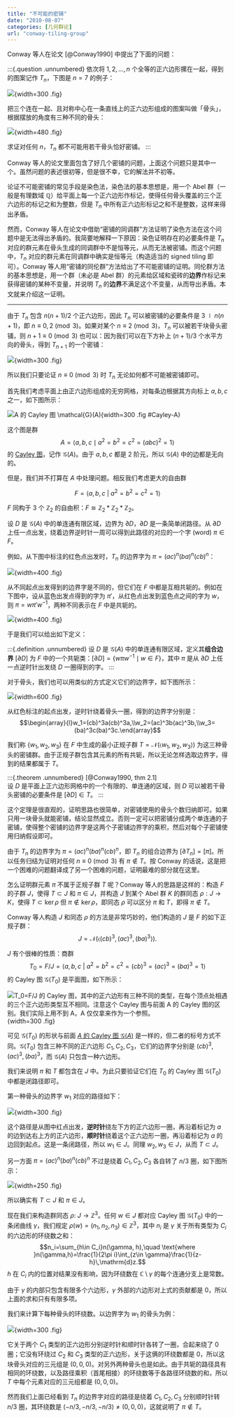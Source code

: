 ```yaml
---
title: "不可能的密铺"
date: "2010-08-07"
categories: [几何群论]
url: "conway-tiling-group"
---
```


Conway 等人在论文 [@Conway1990] 中提出了下面的问题：

:::{.question .unnumbered}
依次将 $1,2,\ldots,n$ 个全等的正六边形摞在一起，得到的图案记作 $T_n$，下图是 $n=7$ 的例子：

![](/images/tilinggroup/region.svg){width=300 .fig}

把三个连在一起、且对称中心在一条直线上的正六边形组成的图案叫做「骨头」，根据摆放的角度有三种不同的骨头：

![](/images/tilinggroup/bones.svg){width=480 .fig}

求证对任何 $n$，$T_n$ 都不可能用若干骨头恰好密铺。
:::

Conway 等人的论文里面包含了好几个密铺的问题，上面这个问题只是其中一个。虽然问题的表述很初等，但是很不幸，它的解法并不初等。

论证不可能密铺的常见手段是染色法，染色法的基本思想是，用一个 Abel 群（一般是有理数域 $\mathbb{Q}$）给平面上每一个正六边形作标记，使得任何骨头覆盖的三个正六边形的标记之和为整数，但是 $T_n$ 中所有正六边形标记之和不是整数，这样来得出矛盾。

然而，Conway 等人在论文中借助“密铺的同调群”方法证明了染色方法在这个问题中是无法得出矛盾的。我简要地解释一下原因：染色证明存在的必要条件是 $T_n$ 对应的群元素在骨头生成的同调群中不是恒等元，从而无法被密铺。而这个问题中，$T_n$ 对应的群元素在同调群中确实是恒等元（构造适当的 signed tiling 即可）。Conway 等人用“密铺的同伦群”方法给出了不可能密铺的证明。同伦群方法的基本思想是，用一个群（未必是 Abel 群）的元素给区域和瓷砖的**边界**作标记来获得密铺的某种不变量，并说明 $T_n$ 的**边界**不满足这个不变量，从而导出矛盾。本文就来介绍这一证明。

<!-- more -->

---

由于 $T_n$ 包含 $n(n+1)/2$ 个正六边形，因此 $T_n$ 可以被密铺的必要条件是 $3\mid n(n+1)$，即 $n\equiv0,2\pmod{3}$。如果对某个 $n\equiv2\pmod{3}$，$T_n$ 可以被若干块骨头密铺，则 $n+1\equiv0\pmod{3}$ 也可以：因为我们可以在下方补上 $(n+1)/3$ 个水平方向的骨头，得到 $T_{n+1}$ 的一个密铺：

![](/images/tilinggroup/addrow.svg){width=300 .fig}

所以我们只要论证 $n\equiv0\pmod{3}$ 时 $T_n$ 无论如何都不可能被密铺即可。

首先我们考虑平面上由正六边形组成的无穷网格，对每条边根据其方向标上 $a,b,c$ 之一，如下图所示：

![$A$ 的 Cayley 图 $\mathcal{G}(A)$](/images/tilinggroup/hexgrid.svg){width=300 .fig #Cayley-A}

这个图是群
$$A=\langle a,b,c\mid a^2=b^2=c^2=(abc)^2=1\rangle$$
的 [Cayley 图](https://en.wikipedia.org/wiki/Cayley_graph)，记作 $\mathcal{G}(A)$。由于 $a,b,c$ 都是 2 阶元，所以 $\mathcal{G}(A)$ 中的边都是无向的。

但是，我们并不打算在 $A$ 中处理问题。相反我们考虑更大的自由群

$$F=\langle a,b,c\ |\ a^2=b^2=c^2=1\rangle$$

$F$ 同构于 3 个 $\mathbb{Z}_2$ 的自由积：$F\cong\mathbb{Z}_2\ast\mathbb{Z}_2\ast\mathbb{Z}_2$。

设 $D$ 是 $\mathcal{G}(A)$ 中的单连通有限区域，边界为 $\partial D$，$\partial D$ 是一条简单闭路径。从 $\partial D$ 上任一点出发，绕着边界逆时针一周可以得到此路径的对应的一个字 (word) $\pi\in F$。

例如，从下图中标注的红色点出发时，$T_n$ 的边界字为 $\pi=(ac)^n(ba)^n(cb)^n$：

![](/images/tilinggroup/boundary.svg){width=400 .fig}

从不同起点出发得到的边界字是不同的，但它们在 $F$ 中都是互相共轭的。例如在下图中，设从蓝色出发点得到的字为 $\pi'$，从红色点出发到蓝色点之间的字为 $w$，则 $\pi=w\pi'w^{-1}$，两种不同表示在 $F$ 中是共轭的。

![](/images/tilinggroup/boundary2.svg){width=400 .fig}

于是我们可以给出如下定义：

:::{.definition .unnumbered}
设 $D$ 是 $\mathcal{G}(A)$ 中的单连通有限区域，定义其**组合边界** $[\partial D]$ 为 $F$ 中的一个共轭类：$[\partial D]=\{ w\pi w^{-1} \mid w\in F\}$，其中 $\pi$ 是从 $\partial D$ 上任一点逆时针出发绕 $D$ 一圈得到的字。
:::

对于骨头，我们也可以用类似的方式定义它们的边界字，如下图所示：

![](/images/tilinggroup/label.svg){width=600 .fig}

从红色标注的起点出发，逆时针绕着骨头一圈，得到的边界字分别是：
$$\begin{array}{l}w_1=(cb)^3a(cb)^3a,\\w_2=(ac)^3b(ac)^3b,\\w_3=(ba)^3c(ba)^3c.\end{array}$$

我们称 $\{w_1,w_2,w_3\}$ 在 $F$ 中生成的最小正规子群 $T = \mathcal{N}(\langle w_1,w_2,w_3\rangle)$ 为这三种骨头的密铺群。由于正规子群包含其元素的所有共轭，所以无论怎样选取边界字，得到的结果都属于 $T$。

:::{.theorem .unnumbered}
[@Conway1990, thm 2.1] \
设 $D$ 是平面上正六边形网格中的一个有限的、单连通的区域，则 $D$ 可以被若干骨头密铺的必要条件是 $[\partial D]\in T$。
:::

这个定理是很直观的，证明思路也很简单，对密铺使用的骨头个数归纳即可。如果只用一块骨头就能密铺，结论显然成立。否则一定可以把密铺分成两个单连通的子密铺，使得整个密铺的边界字是这两个子密铺边界字的乘积，然后对每个子密铺使用归纳假设即可。

由于 $T_n$ 的边界字为 $\pi=(ac)^n(ba)^n(cb)^n$，即 $T_n$ 的组合边界为 $[\partial T_n]=[\pi]$。所以任务归结为证明对任何 $n\equiv0\pmod{3}$ 有 $\pi\notin T$。按 Conway 的话说，这是把一个困难的问题翻译成了另一个困难的问题，证明最难的部分就在这里。

怎么证明群元素 $\pi$ 不属于正规子群 $T$ 呢？Conway 等人的思路是这样的：构造 $F$ 的子群 $J$，使得 $T\subset J$ 和 $\pi\in J$，并构造 $J$ 到某个 Abel 群 $K$ 的群同态 $\rho: J\to K$，使得 $T\subset\ker\rho$ 但 $\pi\notin\ker\rho$，即同态 $\rho$ 可以区分 $\pi$ 和 $T$，即得 $\pi\notin T$。

Conway 等人构造 $J$ 和同态 $\rho$ 的方法是非常巧妙的，他们构造的 $J$ 是 $F$ 的如下正规子群：
$$J=\mathcal{N}(\langle(cb)^3,(ac)^3,(ba)^3\rangle).$$

$J$ 有个很棒的性质：商群
$$T_0 = F/J = \langle a,b,c\ |\ a^2=b^2=c^2=(cb)^3=(ac)^3=(ba)^3=1\rangle$$
的 Cayley 图 $\mathcal{G}(T_0)$ 是平面图，如下所示：

![$T_0=F/J$ 的 Cayley 图，其中的正六边形有三种不同的类型，在每个顶点处相遇的三个正六边形类型互不相同。注意这个 Cayley 图与前面 $A$ 的 Cayley 图的区别。我们实际上用不到 $A$，$A$ 仅仅拿来作为一个参照。](/images/tilinggroup/hexgrid2.svg){width=300 .fig}

可见 $\mathcal{G}(T_0)$ 的形状与前面 [$A$ 的 Cayley 图 $\mathcal{G}(A)$](#Cayley-A) 是一样的，但二者的标号方式不同。$\mathcal{G}(T_0)$ 包含三种不同的正六边形 $C_1,C_2,C_3$，它们的边界字分别是 $(cb)^3,(ac)^3,(ba)^3$，而 $\mathcal{G}(A)$ 只包含一种六边形。

我们来说明 $\pi$ 和 $T$ 都包含在 $J$ 中。为此只要验证它们在 $T_0$ 的 Cayley 图 $\mathcal{G}(T_0)$ 中都是闭路径即可。

第一种骨头的边界字 $w_1$ 对应的路径如下：

![](/images/tilinggroup/winding.svg){width=300 .fig}

这个路径是从图中红点出发，**逆时针**绕左下方的正六边形一圈，再沿着标记为 $a$ 的边到达右上方的正六边形，**顺时针**绕着这个正六边形一圈，再沿着标记为 $a$ 的边回到起点。这是一条闭路径，所以 $w_1\in J$。同理 $w_2,w_3\in J$，从而 $T\subset J$。

另一方面 $\pi=(ac)^n(ba)^n(cb)^n$ 不过是绕着 $C_1,C_2,C_3$ 各自转了 $n/3$ 圈，如下图所示：

![](/images/tilinggroup/w_n.svg){width=250 .fig}

所以确实有 $T\subset J$ 和 $\pi\in J$。

现在我们来构造群同态 $\rho:\ J\to\mathbb{Z}^3$。任何 $w\in J$ 都对应 Cayley 图 $\mathcal{G}(T_0)$ 中的一条闭曲线 $\gamma$，我们规定 $\rho(w)=(n_1,n_2,n_3)\in\mathbb{Z}^3$，其中 $n_i$ 是 $\gamma$ 关于所有类型为 $C_i$ 的六边形的环绕数之和：
$$n_i=\sum_{h\in C_i}n(\gamma, h),\quad \text{where }n(\gamma,h)=\frac{1}{2\pi i}\int_{z\in \gamma}\frac{1}{z-h}\,\mathrm{d}z.$$
$h$ 在 $C_i$ 内的位置对结果没有影响，因为环绕数在 $\mathbb{C}\setminus\gamma$ 的每个连通分支上是常数。

由于 $\gamma$ 的内部只包含有限多个六边形，$\gamma$ 外部的六边形对上式的贡献都是 0，所以上面的求和只有有限多项。

我们来计算下每种骨头的环绕数。以边界字为 $w_1$ 的骨头为例：

![](/images/tilinggroup/winding.svg){width=300 .fig}

它关于两个 $C_1$ 类型的正六边形分别逆时针和顺时针各转了一圈，合起来绕了 0 圈；它没有环绕过 $C_2$ 和 $C_3$ 类型的正六边形，关于这俩的环绕数都是 0，所以这块骨头对应的三元组是 $(0,0,0)$。对另外两种骨头也是如此。由于共轭的路径具有相同的环绕数，以及路径乘积（首尾相接）的环绕数等于各路径环绕数的和，所以 $T$ 中每个元素对应的三元组都是 $(0,0,0)$。

然而我们上面已经看到 $T_n$ 的边界字对应的路径是绕着 $C_1,C_2,C_3$ 分别顺时针转 $n/3$ 圈，其环绕数是 $(-n/3,-n/3,-n/3)\ne(0, 0, 0)$，这就说明了 $\pi\notin T$。